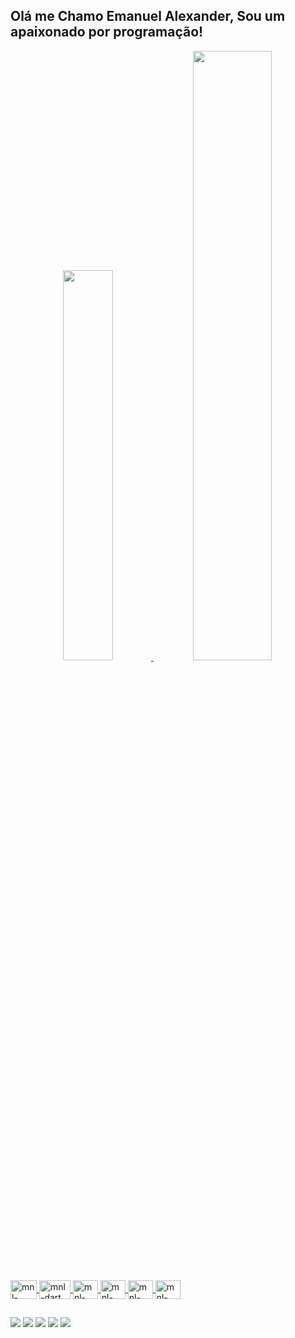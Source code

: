 ## Olá me Chamo Emanuel Alexander, Sou um apaixonado por programação!
<div align="center">
  <a href="https://github.com/EmanuelAlexanderAlves">
  <img height="40%" src="https://github-readme-stats.vercel.app/api?username=EmanuelAlexander&show_icons=true&theme=dark&include_all_commits=true&count_private=true"/>
  <img height="50%" src="https://github-readme-stats.vercel.app/api/top-langs/?username=EmanuelAlexander&layout=compact&langs_count=7&theme=dark"/>
</div>
<div style="display: inline_block"><br>
  <img align="center" alt="mnl-android" height="30" width="42" src="https://cdn.jsdelivr.net/gh/devicons/devicon/icons/android/android-original-wordmark.svg">
  <img align="center" alt="mnl-dart" height="30" width="50" src="https://cdn.jsdelivr.net/gh/devicons/devicon/icons/dart/dart-original-wordmark.svg" />
  <img align="center" alt="mnl-flutter" height="30" width="40" src="https://cdn.jsdelivr.net/gh/devicons/devicon/icons/flutter/flutter-original.svg">
  <img align="center" alt="mnl-java" height="30" width="40" src="https://cdn.jsdelivr.net/gh/devicons/devicon/icons/java/java-original-wordmark.svg">
  <img align="center" alt="mnl-fire" height="30" width="40" src="https://cdn.jsdelivr.net/gh/devicons/devicon/icons/firebase/firebase-plain-wordmark.svg">
  <img align="center" alt="mnl-sql" height="30" width="40" src="https://cdn.jsdelivr.net/gh/devicons/devicon/icons/sqlite/sqlite-original-wordmark.svg">
</div>
  
  ##
 
<div> 
  <a href="https://www.youtube.com/channel/UCjt2Zs252jVXdXyVOuvbiVA" target="_blank"><img src="https://img.shields.io/badge/YouTube-FF0000?style=for-the-badge&logo=youtube&logoColor=white" target="_blank"></a>
  <a href="https://www.instagram.com/emanuel_alexand/" target="_blank"><img src="https://img.shields.io/badge/-Instagram-%23E4405F?style=for-the-badge&logo=instagram&logoColor=white" target="_blank"></a>
 	<a href="https://www.twitch.tv/emanuelxisd" target="_blank"><img src="https://img.shields.io/badge/Twitch-9146FF?style=for-the-badge&logo=twitch&logoColor=white" target="_blank"></a>
  <a href = "emanuel.alexander00@gmail.com"><img src="https://img.shields.io/badge/-Gmail-%23333?style=for-the-badge&logo=gmail&logoColor=white" target="_blank"></a>
  <a href="https://www.linkedin.com/in/emanuel-alexander-a6979a22b/" target="_blank"><img src="https://img.shields.io/badge/-LinkedIn-%230077B5?style=for-the-badge&logo=linkedin&logoColor=white" target="_blank"></a> 
 
</div>
